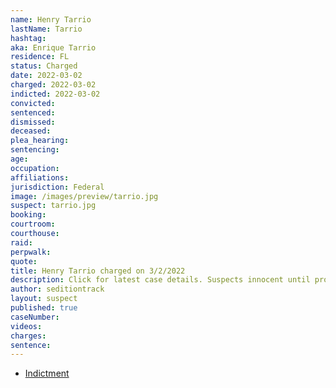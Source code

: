 ```yaml
---
name: Henry Tarrio
lastName: Tarrio
hashtag:
aka: Enrique Tarrio
residence: FL
status: Charged
date: 2022-03-02
charged: 2022-03-02
indicted: 2022-03-02
convicted:
sentenced:
dismissed:
deceased:
plea_hearing:
sentencing:
age:
occupation:
affiliations:
jurisdiction: Federal
image: /images/preview/tarrio.jpg
suspect: tarrio.jpg
booking:
courtroom:
courthouse:
raid:
perpwalk:
quote:
title: Henry Tarrio charged on 3/2/2022
description: Click for latest case details. Suspects innocent until proven guilty.
author: seditiontrack
layout: suspect
published: true
caseNumber:
videos:
charges:
sentence:
---
```


- [Indictment](https://www.justice.gov/usao-dc/press-release/file/1480801/download)
